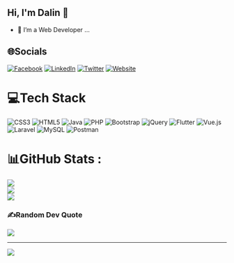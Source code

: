 ## Hi, I'm Dalin 👋

- 🔭 I’m a Web Developer ...


## 🌐Socials
[![Facebook](https://img.shields.io/badge/Facebook-%231877F2.svg?logo=Facebook&logoColor=white)](https://facebook.com/dalin07) [![LinkedIn](https://img.shields.io/badge/LinkedIn-%230077B5.svg?logo=linkedin&logoColor=white)](https://linkedin.com/in/dach-dalin-4889a2338) [![Twitter](https://img.shields.io/badge/Twitter-%231DA1F2.svg?logo=Twitter&logoColor=white)](https://twitter.com/DaLin56224670) [![Website](https://img.shields.io/badge/Twitter-%231DA1F2.svg?logo=Website&logoColor=white)](https://www.portfolio.dachdalin.website)

# 💻Tech Stack
![CSS3](https://img.shields.io/badge/css3-%231572B6.svg?style=for-the-badge&logo=css3&logoColor=white) ![HTML5](https://img.shields.io/badge/html5-%23E34F26.svg?style=for-the-badge&logo=html5&logoColor=white) ![Java](https://img.shields.io/badge/java-%23ED8B00.svg?style=for-the-badge&logo=java&logoColor=white) ![PHP](https://img.shields.io/badge/php-%23777BB4.svg?style=for-the-badge&logo=php&logoColor=white) ![Bootstrap](https://img.shields.io/badge/bootstrap-%23563D7C.svg?style=for-the-badge&logo=bootstrap&logoColor=white) ![jQuery](https://img.shields.io/badge/jquery-%230769AD.svg?style=for-the-badge&logo=jquery&logoColor=white) ![Flutter](https://img.shields.io/badge/Flutter-%2302569B.svg?style=for-the-badge&logo=Flutter&logoColor=white) ![Vue.js](https://img.shields.io/badge/vuejs-%2335495e.svg?style=for-the-badge&logo=vuedotjs&logoColor=%234FC08D) ![Laravel](https://img.shields.io/badge/laravel-%23FF2D20.svg?style=for-the-badge&logo=laravel&logoColor=white) ![MySQL](https://img.shields.io/badge/mysql-%2300f.svg?style=for-the-badge&logo=mysql&logoColor=white) ![Postman](https://img.shields.io/badge/Postman-FF6C37?style=for-the-badge&logo=postman&logoColor=white) 
# 📊GitHub Stats :
![](https://github-readme-streak-stats.herokuapp.com/?user=dachdalin&theme=tokyonight&hide_border=false)<br/>
![](https://github-readme-stats.vercel.app/api?username=dachdalin&theme=tokyonight&hide_border=false&include_all_commits=false&count_private=true)<br/>
![](https://github-readme-stats.vercel.app/api/top-langs/?username=dachdalin&theme=tokyonight&hide_border=false&include_all_commits=false&count_private=true&layout=compact)

### ✍️Random Dev Quote
![](https://quotes-github-readme.vercel.app/api?type=horizontal&theme=radical)

---
![](https://komarev.com/ghpvc/?username=your-github-dachdalin&style=flat&color=brightgreen&abbreviated=true)

